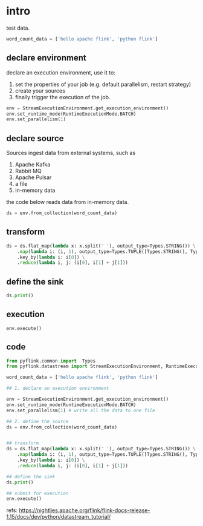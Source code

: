 # intro



test data.
```python
word_count_data = ['hello apache flink', 'python flink']
```

## declare environment
declare an execution environment, use it to:

1. set the properties of your job (e.g. default parallelism, restart strategy)
2. create your sources
3. finally trigger the execution of the job.

```python
env = StreamExecutionEnvironment.get_execution_environment()
env.set_runtime_mode(RuntimeExecutionMode.BATCH)
env.set_parallelism(1)
```

## declare source

Sources ingest data from external systems, such as

1. Apache Kafka
2. Rabbit MQ
3. Apache Pulsar
4. a file
5. in-memory data

the code below reads data from in-memory data.

```python
ds = env.from_collection(word_count_data)
```

## transform

```python
ds = ds.flat_map(lambda x: x.split(' '), output_type=Types.STRING()) \
    .map(lambda i: (i, 1), output_type=Types.TUPLE([Types.STRING(), Types.INT()])) \
    .key_by(lambda i: i[0]) \
    .reduce(lambda i, j: (i[0], i[1] + j[1]))
```



## define the sink
```python
ds.print()
```


## execution

```
env.execute()
```




## code
```python
from pyflink.common import  Types
from pyflink.datastream import StreamExecutionEnvironment, RuntimeExecutionMode

word_count_data = ['hello apache flink', 'python flink']

## 1. declare an execution environment

env = StreamExecutionEnvironment.get_execution_environment()
env.set_runtime_mode(RuntimeExecutionMode.BATCH)
env.set_parallelism(1) # write all the data to one file

## 2. define the source
ds = env.from_collection(word_count_data)


## transform
ds = ds.flat_map(lambda x: x.split(' '), output_type=Types.STRING()) \
    .map(lambda i: (i, 1), output_type=Types.TUPLE([Types.STRING(), Types.INT()])) \
    .key_by(lambda i: i[0]) \
    .reduce(lambda i, j: (i[0], i[1] + j[1]))

## define the sink
ds.print()

## submit for execution
env.execute()
```

refs:
https://nightlies.apache.org/flink/flink-docs-release-1.15/docs/dev/python/datastream_tutorial/